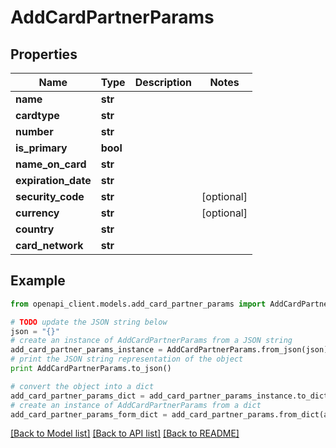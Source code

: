 # AddCardPartnerParams


## Properties
Name | Type | Description | Notes
------------ | ------------- | ------------- | -------------
**name** | **str** |  | 
**cardtype** | **str** |  | 
**number** | **str** |  | 
**is_primary** | **bool** |  | 
**name_on_card** | **str** |  | 
**expiration_date** | **str** |  | 
**security_code** | **str** |  | [optional] 
**currency** | **str** |  | [optional] 
**country** | **str** |  | 
**card_network** | **str** |  | 

## Example

```python
from openapi_client.models.add_card_partner_params import AddCardPartnerParams

# TODO update the JSON string below
json = "{}"
# create an instance of AddCardPartnerParams from a JSON string
add_card_partner_params_instance = AddCardPartnerParams.from_json(json)
# print the JSON string representation of the object
print AddCardPartnerParams.to_json()

# convert the object into a dict
add_card_partner_params_dict = add_card_partner_params_instance.to_dict()
# create an instance of AddCardPartnerParams from a dict
add_card_partner_params_form_dict = add_card_partner_params.from_dict(add_card_partner_params_dict)
```
[[Back to Model list]](../README.md#documentation-for-models) [[Back to API list]](../README.md#documentation-for-api-endpoints) [[Back to README]](../README.md)


